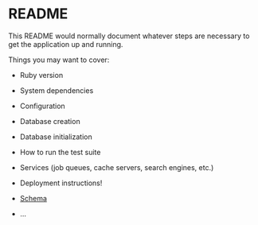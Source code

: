 # README

This README would normally document whatever steps are necessary to get the
application up and running.

Things you may want to cover:

* Ruby version

* System dependencies

* Configuration

* Database creation

* Database initialization

* How to run the test suite

* Services (job queues, cache servers, search engines, etc.)

* Deployment instructions!

* [Schema](https://user-images.githubusercontent.com/81117044/137241132-204c8345-c6e1-48d9-b01d-747975bc8b6b.png)


* ...
